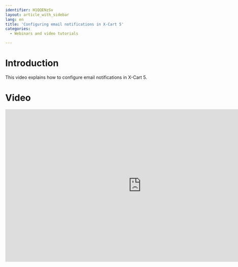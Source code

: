 ```yaml
---
identifier: H1QQENzSv
layout: article_with_sidebar
lang: en
title: 'Configuring email notifications in X-Cart 5'
categories:
  - Webinars and video tutorials

---
```



# Introduction

This video explains how to configure email notifications in X-Cart 5.

# Video

<iframe class="youtube-player" type="text/html" style="width: 853px; height: 480px" src="http://www.youtube.com/embed/hu0UotNu2pE" frameborder="0"></iframe>